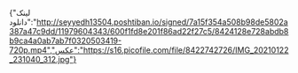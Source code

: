 {"لینک دانلود":"http://seyyedh13504.poshtiban.io/signed/7a15f354a508b98de5802a387a47c9dd/11979604343/600f1fd8e201f86ad22f27c5/8424128e728abdb8b9ca4a0ab7ab7f0320503419-720p.mp4","عکس":"https://s16.picofile.com/file/8422742726/IMG_20210122_231040_312.jpg"}
